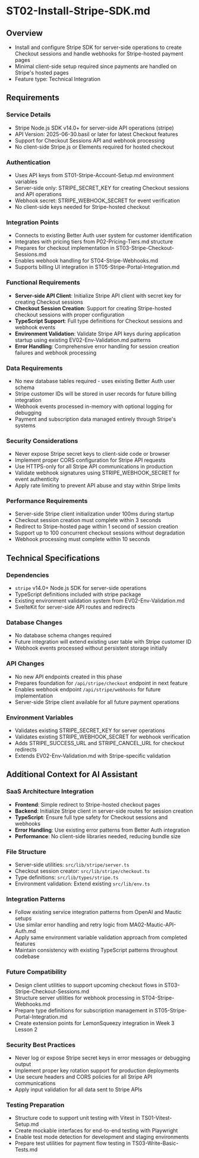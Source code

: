 # ST02-Install-Stripe-SDK.md

## Overview
- Install and configure Stripe SDK for server-side operations to create Checkout sessions and handle webhooks for Stripe-hosted payment pages
- Minimal client-side setup required since payments are handled on Stripe's hosted pages
- Feature type: Technical Integration

## Requirements

### Service Details
- Stripe Node.js SDK v14.0+ for server-side API operations (stripe)
- API Version: 2025-06-30.basil or later for latest Checkout features
- Support for Checkout Sessions API and webhook processing
- No client-side Stripe.js or Elements required for hosted checkout

### Authentication
- Uses API keys from ST01-Stripe-Account-Setup.md environment variables
- Server-side only: STRIPE_SECRET_KEY for creating Checkout sessions and API operations
- Webhook secret: STRIPE_WEBHOOK_SECRET for event verification
- No client-side keys needed for Stripe-hosted checkout

### Integration Points
- Connects to existing Better Auth user system for customer identification
- Integrates with pricing tiers from P02-Pricing-Tiers.md structure
- Prepares for checkout implementation in ST03-Stripe-Checkout-Sessions.md
- Enables webhook handling for ST04-Stripe-Webhooks.md
- Supports billing UI integration in ST05-Stripe-Portal-Integration.md

### Functional Requirements
- **Server-side API Client**: Initialize Stripe API client with secret key for creating Checkout sessions
- **Checkout Session Creation**: Support for creating Stripe-hosted checkout sessions with proper configuration
- **TypeScript Support**: Full type definitions for Checkout sessions and webhook events
- **Environment Validation**: Validate Stripe API keys during application startup using existing EV02-Env-Validation.md patterns
- **Error Handling**: Comprehensive error handling for session creation failures and webhook processing

### Data Requirements
- No new database tables required - uses existing Better Auth user schema
- Stripe customer IDs will be stored in user records for future billing integration
- Webhook events processed in-memory with optional logging for debugging
- Payment and subscription data managed entirely through Stripe's systems

### Security Considerations
- Never expose Stripe secret keys to client-side code or browser
- Implement proper CORS configuration for Stripe API requests
- Use HTTPS-only for all Stripe API communications in production
- Validate webhook signatures using STRIPE_WEBHOOK_SECRET for event authenticity
- Apply rate limiting to prevent API abuse and stay within Stripe limits

### Performance Requirements
- Server-side Stripe client initialization under 100ms during startup
- Checkout session creation must complete within 3 seconds
- Redirect to Stripe-hosted page within 1 second of session creation
- Support up to 100 concurrent checkout sessions without degradation
- Webhook processing must complete within 10 seconds

## Technical Specifications

### Dependencies
- `stripe` v14.0+ Node.js SDK for server-side operations
- TypeScript definitions included with stripe package
- Existing environment validation system from EV02-Env-Validation.md
- SvelteKit for server-side API routes and redirects

### Database Changes
- No database schema changes required
- Future integration will extend existing user table with Stripe customer ID
- Webhook events processed without persistent storage initially

### API Changes
- No new API endpoints created in this phase
- Prepares foundation for `/api/stripe/checkout` endpoint in next feature
- Enables webhook endpoint `/api/stripe/webhooks` for future implementation
- Server-side Stripe client available for all future payment operations

### Environment Variables
- Validates existing STRIPE_SECRET_KEY for server operations
- Validates existing STRIPE_WEBHOOK_SECRET for webhook verification
- Adds STRIPE_SUCCESS_URL and STRIPE_CANCEL_URL for checkout redirects
- Extends EV02-Env-Validation.md with Stripe-specific validation

## Additional Context for AI Assistant

### SaaS Architecture Integration
- **Frontend**: Simple redirect to Stripe-hosted checkout pages
- **Backend**: Initialize Stripe client in server-side routes for session creation
- **TypeScript**: Ensure full type safety for Checkout sessions and webhooks
- **Error Handling**: Use existing error patterns from Better Auth integration
- **Performance**: No client-side libraries needed, reducing bundle size

### File Structure
- Server-side utilities: `src/lib/stripe/server.ts`
- Checkout session creator: `src/lib/stripe/checkout.ts`
- Type definitions: `src/lib/types/stripe.ts`
- Environment validation: Extend existing `src/lib/env.ts`

### Integration Patterns
- Follow existing service integration patterns from OpenAI and Mautic setups
- Use similar error handling and retry logic from MA02-Mautic-API-Auth.md
- Apply same environment variable validation approach from completed features
- Maintain consistency with existing TypeScript patterns throughout codebase

### Future Compatibility
- Design client utilities to support upcoming checkout flows in ST03-Stripe-Checkout-Sessions.md
- Structure server utilities for webhook processing in ST04-Stripe-Webhooks.md
- Prepare type definitions for subscription management in ST05-Stripe-Portal-Integration.md
- Create extension points for LemonSqueezy integration in Week 3 Lesson 2

### Security Best Practices
- Never log or expose Stripe secret keys in error messages or debugging output
- Implement proper key rotation support for production deployments
- Use secure headers and CORS policies for all Stripe API communications
- Apply input validation for all data sent to Stripe APIs

### Testing Preparation
- Structure code to support unit testing with Vitest in TS01-Vitest-Setup.md
- Create mockable interfaces for end-to-end testing with Playwright
- Enable test mode detection for development and staging environments
- Prepare test utilities for payment flow testing in TS03-Write-Basic-Tests.md
